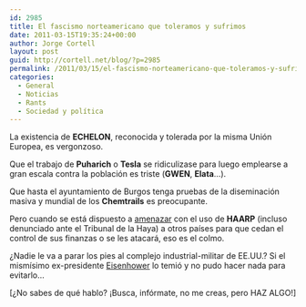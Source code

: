 ```yaml
---
id: 2985
title: El fascismo norteamericano que toleramos y sufrimos
date: 2011-03-15T19:35:24+00:00
author: Jorge Cortell
layout: post
guid: http://cortell.net/blog/?p=2985
permalink: /2011/03/15/el-fascismo-norteamericano-que-toleramos-y-sufrimos/
categories:
  - General
  - Noticias
  - Rants
  - Sociedad y polí­tica
---
```

La existencia de **ECHELON**, reconocida y tolerada por la misma Unión Europea, es vergonzoso.

Que el trabajo de **Puharich** o **Tesla** se ridiculizase para luego emplearse a gran escala contra la población es triste (**GWEN**, **Elata**&#8230;).

Que hasta el ayuntamiento de Burgos tenga pruebas de la diseminación masiva y mundial de los **Chemtrails** es preocupante.

Pero cuando se está dispuesto a [amenazar](http://www.youtube.com/watch?feature=player_embedded&v=uP1c0PWaR4Y) con el uso de **HAARP** (incluso denunciado ante el Tribunal de la Haya) a otros países para que cedan el control de sus finanzas o se les atacará, eso es el colmo.

¿Nadie le va a parar los pies al complejo industrial-militar de EE.UU.? Si el mismísimo ex-presidente [Eisenhower](http://www.youtube.com/watch?v=8y06NSBBRtY) lo temió y no pudo hacer nada para evitarlo&#8230;

[¿No sabes de qué hablo? ¡Busca, infórmate, no me creas, pero HAZ ALGO!]